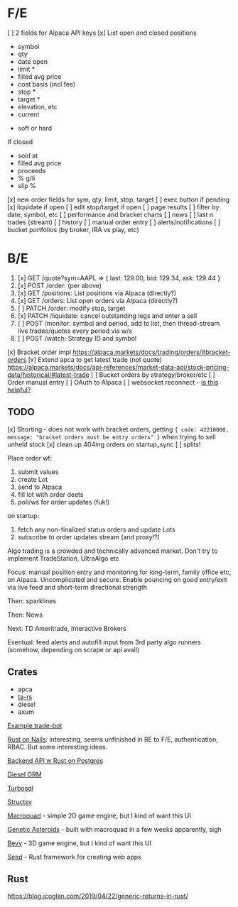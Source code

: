 # F/E

[ ] 2 fields for Alpaca API keys
[x] List open and closed positions
   - symbol
   - qty
   - date open
   - limit *
   - filled avg price
   - cost basis (incl fee)
   - stop *
   - target *
   - elevation, etc
   - current

* soft or hard

If closed
   - sold at
   - filled avg price
   - proceeds
   - % g/li
   - slip %

[x] new order fields for sym, qty, limit, stop, target
[ ] exec button if pending
[x] liquidate if open
[ ] edit stop/target if open
[ ] page results
[ ] filter by date, symbol, etc
[ ] performance and bracket charts
[ ] news
[ ] last n trades (stream)
[ ] history
[ ] manual order entry
[ ] alerts/notifications
[ ] bucket portfolios (by broker, IRA vs play, etc)

# B/E

  1. [x] GET /quote?sym=AAPL => { last: 129.00, bid: 129.34, ask: 129.44 }
  2. [x] POST /order: (per above)
  3. [x] GET /positions: List positions via Alpaca (directly?)
  4. [x] GET /orders: List open orders via Alpaca (directly?)
  5. [ ] PATCH /order: modify stop, target
  5. [x] PATCH /liquidate: cancel outstanding legs and enter a sell
  6. [ ] POST /monitor: symbol and period, add to list, then thread-stream live trades/quotes every period via w/s
  7. [ ] POST /watch: Strategy ID and symbol

[x] Bracket order impl https://alpaca.markets/docs/trading/orders/#bracket-orders
[x] Extend apca to get latest trade (not quote) https://alpaca.markets/docs/api-references/market-data-api/stock-pricing-data/historical/#latest-trade
[ ] Bucket orders by strategy/broker/etc
[ ] Order manual entry
[ ] OAuth to Alpaca
[ ] websocket reconnect - [is this helpful?](https://github.com/PhotonQuantum/stream-reconnect)

## TODO
[x] Shorting - does not work with bracket orders, getting `{ code: 42210000, message: "bracket orders must be entry orders" }` when trying to sell unheld stock
[x] clean up 404ing orders on startup_sync
[ ] splits!

Place order wf:
 1. submit values
 2. create Lot
 3. send to Alpaca
 4. fill lot with order deets
 5. poll/ws for order updates (fuk!)

on startup:
 1. fetch any non-finalized status orders and update Lots
 2. subscribe to order updates stream (and proxy!?)

Algo trading is a crowded and technically advanced market. Don't try to implement TradeStation, UltraAlgo etc

Focus: manual position entry and monitoring for long-term, family office etc,
on Alpaca. Uncomplicated and secure. Enable pouncing on good entry/exit via
live feed and short-term directional strength

Then: sparklines

Then: News

Next: TD Ameritrade, Interactive Brokers

Eventual: feed alerts and autofill input from 3rd party algo runners (somehow, depending on scrape or api avail)

## Crates
  * apca
  * [ta-rs](https://github.com/greyblake/ta-rs)
  * diesel
  * axum

[Example trade-bot](https://github.com/Nukeuler123/trade-bot/)

[Rust on Nails](https://rust-on-nails.com/): interesting, seems unfinished in
RE to F/E, authentication, RBAC. But some interesting ideas.

[Backend API w Rust on Postgres](https://blog.logrocket.com/create-backend-api-with-rust-postgres/)

[Diesel ORM](https://diesel.rs/)

[Turbosql](https://github.com/trevyn/turbosql)

[Structsy](https://www.structsy.rs/)

[Macroquad](https://docs.rs/macroquad/latest/macroquad/) - simple 2D game engine, but I kind of want this UI

[Genetic Asteroids](https://github.com/sparshg/asteroids-genetic) - built with macroquad in a few weeks apparently, sigh

[Bevy](https://bevyengine.org/) - 3D game engine, but I kind of want this UI

[Seed](https://seed-rs.org/) - Rust framework for creating web apps




## Rust

https://blog.jcoglan.com/2019/04/22/generic-returns-in-rust/


